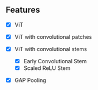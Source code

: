 ## Features

- [x] ViT
- [x] ViT with convolutional patches
- [x] ViT with convolutional stems
  - [x] Early Convolutional Stem
  - [x] Scaled ReLU Stem
- [X] GAP Pooling

